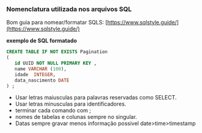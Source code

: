 ### Nomenclatura utilizada nos arquivos SQL

Bom guia para nomear/formatar SQLS: [https://www.sqlstyle.guide/](https://www.sqlstyle.guide/)

**exemplo de SQL formatado**

```sql
CREATE TABLE IF NOT EXISTS Pagination
(
   id UUID NOT NULL PRIMARY KEY ,
   name VARCHAR (100),
   idade  INTEGER,
   data_nascimento DATE
) ;
```

- Usar letras maiusculas para palavras reservadas como SELECT.
- Usar letras minusculas para identificadores.
- terminar cada comando com ;
- nomes de tabelas e colunas sempre no singular.
- Datas sempre gravar menos informação possivel date>time>timestamp
